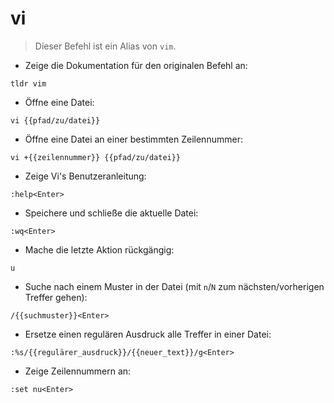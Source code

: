 # vi

> Dieser Befehl ist ein Alias von `vim`.

- Zeige die Dokumentation für den originalen Befehl an:

`tldr vim`

- Öffne eine Datei:

`vi {{pfad/zu/datei}}`

- Öffne eine Datei an einer bestimmten Zeilennummer:

`vi +{{zeilennummer}} {{pfad/zu/datei}}`

- Zeige Vi's Benutzeranleitung:

`:help<Enter>`

- Speichere und schließe die aktuelle Datei:

`:wq<Enter>`

- Mache die letzte Aktion rückgängig:

`u`

- Suche nach einem Muster in der Datei (mit `n`/`N` zum nächsten/vorherigen Treffer gehen):

`/{{suchmuster}}<Enter>`

- Ersetze einen regulären Ausdruck alle Treffer in einer Datei:

`:%s/{{regulärer_ausdruck}}/{{neuer_text}}/g<Enter>`

- Zeige Zeilennummern an:

`:set nu<Enter>`
